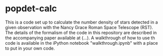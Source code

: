 # popdet-calc
This is a code set up to calculate the number density of stars detected in a given observation with the Nancy Grace Roman Space Telescope (RST). The details of the formalism of the code in this repository are described in the accompanying paper available at (...). A walkthrough of how to use th code is available in the iPython notebook "walkthrough.ipynb" with a place to put in your own code. 